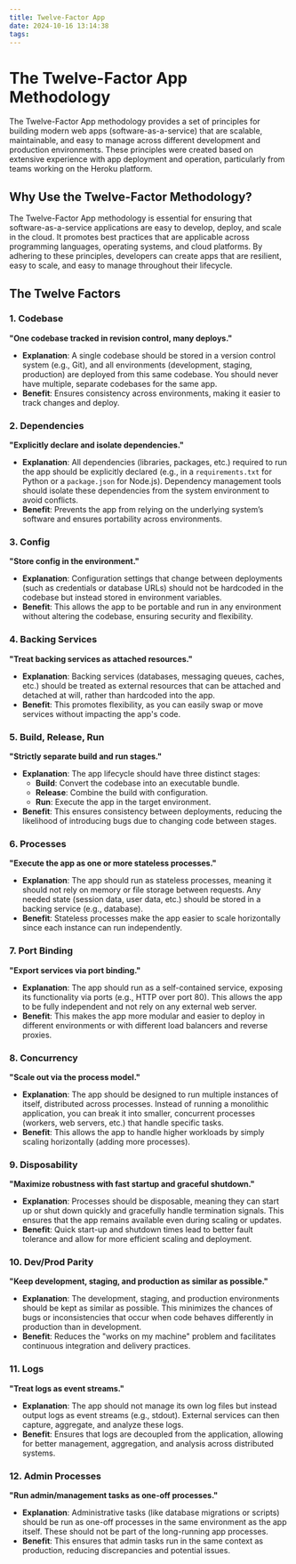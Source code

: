 ```yaml
---
title: Twelve-Factor App
date: 2024-10-16 13:14:38
tags:
---
```


# The Twelve-Factor App Methodology

The Twelve-Factor App methodology provides a set of principles for building modern web apps (software-as-a-service) that are scalable, maintainable, and easy to manage across different development and production environments. These principles were created based on extensive experience with app deployment and operation, particularly from teams working on the Heroku platform.

## Why Use the Twelve-Factor Methodology?

The Twelve-Factor App methodology is essential for ensuring that software-as-a-service applications are easy to develop, deploy, and scale in the cloud. It promotes best practices that are applicable across programming languages, operating systems, and cloud platforms. By adhering to these principles, developers can create apps that are resilient, easy to scale, and easy to manage throughout their lifecycle.

## The Twelve Factors

### 1. Codebase
**"One codebase tracked in revision control, many deploys."**

- **Explanation**: A single codebase should be stored in a version control system (e.g., Git), and all environments (development, staging, production) are deployed from this same codebase. You should never have multiple, separate codebases for the same app.
- **Benefit**: Ensures consistency across environments, making it easier to track changes and deploy.

### 2. Dependencies
**"Explicitly declare and isolate dependencies."**

- **Explanation**: All dependencies (libraries, packages, etc.) required to run the app should be explicitly declared (e.g., in a `requirements.txt` for Python or a `package.json` for Node.js). Dependency management tools should isolate these dependencies from the system environment to avoid conflicts.
- **Benefit**: Prevents the app from relying on the underlying system’s software and ensures portability across environments.

### 3. Config
**"Store config in the environment."**

- **Explanation**: Configuration settings that change between deployments (such as credentials or database URLs) should not be hardcoded in the codebase but instead stored in environment variables.
- **Benefit**: This allows the app to be portable and run in any environment without altering the codebase, ensuring security and flexibility.

### 4. Backing Services
**"Treat backing services as attached resources."**

- **Explanation**: Backing services (databases, messaging queues, caches, etc.) should be treated as external resources that can be attached and detached at will, rather than hardcoded into the app.
- **Benefit**: This promotes flexibility, as you can easily swap or move services without impacting the app's code.

### 5. Build, Release, Run
**"Strictly separate build and run stages."**

- **Explanation**: The app lifecycle should have three distinct stages:
    - **Build**: Convert the codebase into an executable bundle.
    - **Release**: Combine the build with configuration.
    - **Run**: Execute the app in the target environment.
- **Benefit**: This ensures consistency between deployments, reducing the likelihood of introducing bugs due to changing code between stages.

### 6. Processes
**"Execute the app as one or more stateless processes."**

- **Explanation**: The app should run as stateless processes, meaning it should not rely on memory or file storage between requests. Any needed state (session data, user data, etc.) should be stored in a backing service (e.g., database).
- **Benefit**: Stateless processes make the app easier to scale horizontally since each instance can run independently.

### 7. Port Binding
**"Export services via port binding."**

- **Explanation**: The app should run as a self-contained service, exposing its functionality via ports (e.g., HTTP over port 80). This allows the app to be fully independent and not rely on any external web server.
- **Benefit**: This makes the app more modular and easier to deploy in different environments or with different load balancers and reverse proxies.

### 8. Concurrency
**"Scale out via the process model."**

- **Explanation**: The app should be designed to run multiple instances of itself, distributed across processes. Instead of running a monolithic application, you can break it into smaller, concurrent processes (workers, web servers, etc.) that handle specific tasks.
- **Benefit**: This allows the app to handle higher workloads by simply scaling horizontally (adding more processes).

### 9. Disposability
**"Maximize robustness with fast startup and graceful shutdown."**

- **Explanation**: Processes should be disposable, meaning they can start up or shut down quickly and gracefully handle termination signals. This ensures that the app remains available even during scaling or updates.
- **Benefit**: Quick start-up and shutdown times lead to better fault tolerance and allow for more efficient scaling and deployment.

### 10. Dev/Prod Parity
**"Keep development, staging, and production as similar as possible."**

- **Explanation**: The development, staging, and production environments should be kept as similar as possible. This minimizes the chances of bugs or inconsistencies that occur when code behaves differently in production than in development.
- **Benefit**: Reduces the "works on my machine" problem and facilitates continuous integration and delivery practices.

### 11. Logs
**"Treat logs as event streams."**

- **Explanation**: The app should not manage its own log files but instead output logs as event streams (e.g., stdout). External services can then capture, aggregate, and analyze these logs.
- **Benefit**: Ensures that logs are decoupled from the application, allowing for better management, aggregation, and analysis across distributed systems.

### 12. Admin Processes
**"Run admin/management tasks as one-off processes."**

- **Explanation**: Administrative tasks (like database migrations or scripts) should be run as one-off processes in the same environment as the app itself. These should not be part of the long-running app processes.
- **Benefit**: This ensures that admin tasks run in the same context as production, reducing discrepancies and potential issues.

